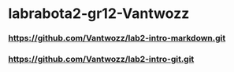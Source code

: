 # labrabota2-gr12-Vantwozz
### https://github.com/Vantwozz/lab2-intro-markdown.git

### https://github.com/Vantwozz/lab2-intro-git.git
